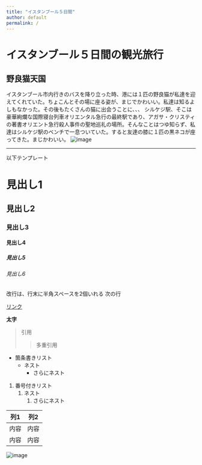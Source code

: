 ```yaml
---
title: "イスタンブール５日間"
author: default
permalink: /
---
```

# イスタンブール５日間の観光旅行

## 野良猫天国
イスタンブール市内行きのバスを降り立った時、港には１匹の野良猫が私達を迎えてくれていた。ちょこんとその場に座る姿が、まじでかわいい。私達は知るよしもなかった。その後もたくさんの猫に出会うことに、、、
  シルケジ駅、そこは豪華絢爛な国際寝台列車オリエンタル急行の最終駅であり、アガサ・クリスティの著書オリエント急行殺人事件の聖地巡礼の場所。そんなことはつゆ知らず、私達はシルケジ駅のベンチで一息ついていた。すると友達の膝に１匹の黒ネコが座ってきた。まじかわいい。
![image](/GHPages_WebSite/assets/images/logo-150.png)


---

以下テンプレート

# 見出し1
## 見出し2
### 見出し3
#### 見出し4
##### 見出し5
###### 見出し6

改行は、行末に半角スペースを2個いれる
次の行

[リンク](https://www.google.co.jp/)

**太字**

> 引用
>> 多重引用


- 箇条書きリスト
  - ネスト
    - さらにネスト


1. 番号付きリスト
   1. ネスト
      1. さらにネスト


| 列1  | 列2  |
|-----|-----|
| 内容  | 内容  |
| 内容  | 内容  |

![image](/GHPages_WebSite/assets/images/logo-150.png)
